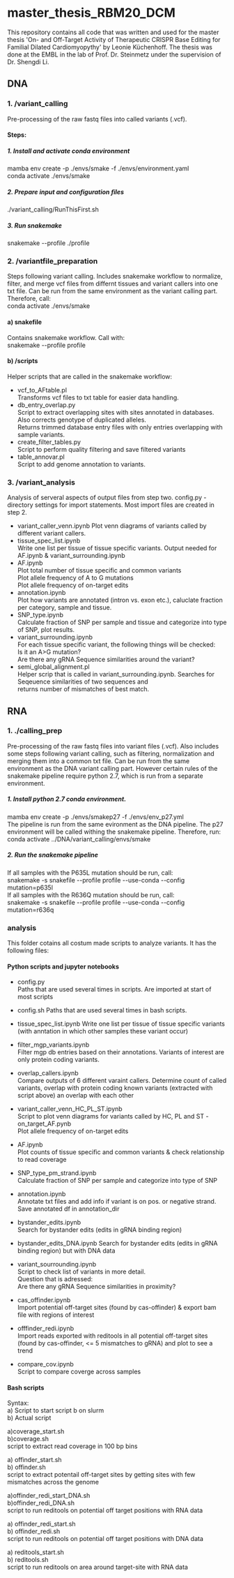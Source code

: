 # master_thesis_RBM20_DCM
This repository contains all code that was written and used for the master thesis 'On- and Off-Target Activity of Therapeutic CRISPR Base Editing for Familial Dilated Cardiomyopythy' by Leonie Küchenhoff. The thesis was done at the EMBL in the lab of Prof. Dr. Steinmetz under the supervision of Dr. Shengdi Li.

## DNA

### 1. /variant_calling
Pre-processing of the raw fastq files into called variants (.vcf).  
#### Steps:
##### 1. Install and activate conda environment
mamba env create -p ./envs/smake -f ./envs/environment.yaml  
conda activate ./envs/smake  
##### 2. Prepare input and configuration files
./variant_calling/RunThisFirst.sh
##### 3. Run snakemake
snakemake --profile ./profile  

### 2. /variantfile_preparation
Steps following variant calling. Includes snakemake workflow to normalize, filter, and merge vcf files from differnt tissues and variant callers into one txt file. Can be run from the same environment as the variant calling part. Therefore, call:   
conda activate ./envs/smake

#### a) snakefile  
Contains snakemake workflow. Call with:  
snakemake --profile profile
#### b) /scripts  
Helper scripts that are called in the snakemake workflow:  
 - vcf_to_AFtable.pl  
Transforms vcf files to txt table for easier data handling.    
 - db_entry_overlap.py  
Script to extract overlapping sites with sites annotated in databases. Also corrects genotype of duplicated alleles.  
Returns trimmed database entry files with only entries overlapping with sample variants.  
 - create_filter_tables.py  
Script to perform quality filtering and save filtered variants  
 - table_annovar.pl  
Script to add genome annotation to variants.  

### 3. /variant_analysis
Analysis of serveral aspects of output files from step two.
config.py - directory settings for import statements. Most import files are created in step 2.  
 - variant_caller_venn.ipynb 
    Plot venn diagrams of variants called by different variant callers.  
 - tissue_spec_list.ipynb  
    Write one list per tissue of tissue specific variants. Output needed for AF.ipynb & variant_surrounding.ipynb  
 - AF.ipynb  
    Plot total number of tissue specific and common variants  
    Plot allele frequency of A to G mutations  
    Plot allele frequency of on-target edits   
 - annotation.ipynb    
    Plot how variants are annotated (intron vs. exon etc.), caluclate fraction per category, sample and tissue.  
 - SNP_type.ipynb  
    Calculate fraction of SNP per sample and tissue and categorize into type of SNP, plot results.  
 - variant_surrounding.ipynb    
    For each tissue specific variant, the following things will be checked:  
    Is it an A>G mutation?  
    Are there any gRNA Sequence similarities around the variant?  
 - semi_global_alignment.pl  
    Helper scrip that is called in variant_surrounding.ipynb. Searches for Seqeuence similarities of two sequences and  
    returns number of mismatches of best match.

## RNA
### 1. ./calling_prep
Pre-processing of the raw fastq files into variant files (.vcf). Also includes some steps following variant calling, such as filtering, normalization and merging them into a common txt file.
Can be run from the same environment as the DNA variant calling part. However certain rules of the snakemake pipeline require python 2.7, which is run from a separate environment. 
##### 1. Install python 2.7 conda environment. 
mamba env create -p ./envs/smakep27 -f ./envs/env_p27.yml  
The pipeline is run from the same evironment as the DNA pipeline. The p27 environment will be called withing the snakemake pipeline. Therefore, run:  
conda activate ../DNA/variant_calling/envs/smake
##### 2. Run the snakemake pipeline
If all samples with the P635L mutation should be run, call:  
snakemake -s snakefile --profile profile --use-conda --config mutation=p635l  
If all samples with the R636Q mutation should be run, call:  
snakemake -s snakefile --profile profile --use-conda --config mutation=r636q  

### analysis
This folder cotains all costum made scripts to analyze variants.
It has the following files:

#### Python scripts and jupyter notebooks

- config.py   
Paths that are used several times in scripts. Are imported at start of most scripts
- config.sh 
Paths that are used several times in bash scripts.  

- tissue_spec_list.ipynb 
Write one list per tissue of tissue specific variants (with anntation in which other samples these variant occur)

- filter_mgp_variants.ipynb  
Filter mgp db entries based on their annotations. Variants of interest are only protein coding variants.
- overlap_callers.ipynb  
Compare outputs of 6 different varaint callers. Determine count of called variants, overlap with protein coding known variants (extracted with script above)
an overlap with each other

- variant_caller_venn_HC_PL_ST.ipynb  
Script to plot venn diagrams for variants called by HC, PL and ST
-on_target_AF.pynb  
Plot allele frequency of on-target edits
- AF.ipynb  
Plot counts of tissue specific and common variants & check relationship to read coverage
- SNP_type_pm_strand.ipynb  
Calculate fraction of SNP per sample and categorize into type of SNP

- annotation.ipynb  
 Annotate txt files and add info if variant is on pos. or negative strand. Save annotated df in annotation_dir

 - bystander_edits.ipynb  
 Search for bystander edits (edits in gRNA binding region)

 - bystander_edits_DNA.ipynb 
 Search for bystander edits (edits in gRNA binding region) but with DNA data  

- variant_sourrounding.ipynb  
Script to check list of variants in more detail.  
Question that is adressed:  
Are there any gRNA Sequence similarities in proximity?

- cas_offinder.ipynb  
Import potential off-target sites (found by cas-offinder) & export bam file with regions of interest  

- offfinder_redi.ipynb  
Import reads exported with reditools in all potential off-target sites (found by cas-offinder, <= 5 mismatches to gRNA) and plot to see a trend  

- compare_cov.ipynb  
Script to compare coverge across samples




#### Bash scripts
Syntax:  
a) Script to start script b on slurm  
b) Actual script  


a)coverage_start.sh  
b)coverage.sh  
script to extract read coverage in 100 bp bins  

a) offinder_start.sh  
b) offinder.sh  
script to extract potentail off-target sites by getting sites with few mismatches across the genome  

a)offinder_redi_start_DNA.sh   
b)offinder_redi_DNA.sh   
script to run reditools on potential off target positions with RNA data   

a) offinder_redi_start.sh   
b) offinder_redi.sh   
script to run reditools on potential off target positions with DNA data   


a) reditools_start.sh  
b) reditools.sh  
script to run reditools on area around target-site with RNA data  
